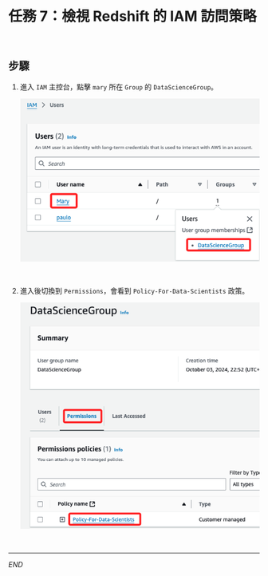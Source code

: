 # 任務 7：檢視 Redshift 的 IAM 訪問策略

<br>

## 步驟

1. 進入 `IAM` 主控台，點擊 `mary` 所在 `Group` 的 `DataScienceGroup`。

    ![](images/img_55.png)

<br>

2. 進入後切換到 `Permissions`，會看到 `Policy-For-Data-Scientists` 政策。

    ![](images/img_56.png)

<br>

___

_END_